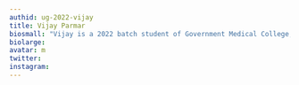 ```yaml
---
authid: ug-2022-vijay
title: Vijay Parmar
biosmall: "Vijay is a 2022 batch student of Government Medical College, Ratlam."
biolarge: 
avatar: m
twitter:
instagram:
---
```

